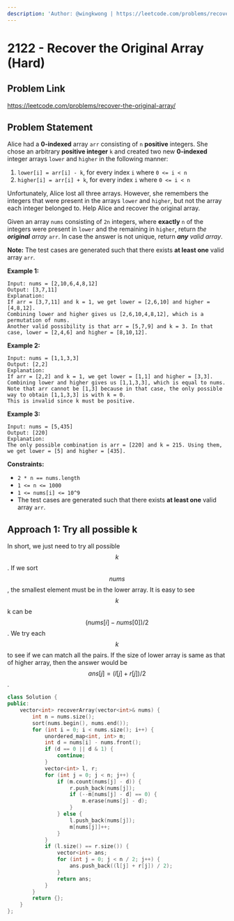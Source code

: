 ```yaml
---
description: 'Author: @wingkwong | https://leetcode.com/problems/recover-the-original-array/'
---
```


# 2122 - Recover the Original Array (Hard)

## Problem Link

https://leetcode.com/problems/recover-the-original-array/

## Problem Statement

Alice had a **0-indexed** array `arr` consisting of `n` **positive** integers. She chose an arbitrary **positive integer** `k` and created two new **0-indexed** integer arrays `lower` and `higher` in the following manner:

1. `lower[i] = arr[i] - k`, for every index `i` where `0 <= i < n`
2. `higher[i] = arr[i] + k`, for every index `i` where `0 <= i < n`

Unfortunately, Alice lost all three arrays. However, she remembers the integers that were present in the arrays `lower` and `higher`, but not the array each integer belonged to. Help Alice and recover the original array.

Given an array `nums` consisting of `2n` integers, where **exactly** `n` of the integers were present in `lower` and the remaining in `higher`, return _the **original** array_ `arr`. In case the answer is not unique, return _**any** valid array_.

**Note:** The test cases are generated such that there exists **at least one** valid array `arr`.

**Example 1:**

```
Input: nums = [2,10,6,4,8,12]
Output: [3,7,11]
Explanation:
If arr = [3,7,11] and k = 1, we get lower = [2,6,10] and higher = [4,8,12].
Combining lower and higher gives us [2,6,10,4,8,12], which is a permutation of nums.
Another valid possibility is that arr = [5,7,9] and k = 3. In that case, lower = [2,4,6] and higher = [8,10,12]. 
```

**Example 2:**

```
Input: nums = [1,1,3,3]
Output: [2,2]
Explanation:
If arr = [2,2] and k = 1, we get lower = [1,1] and higher = [3,3].
Combining lower and higher gives us [1,1,3,3], which is equal to nums.
Note that arr cannot be [1,3] because in that case, the only possible way to obtain [1,1,3,3] is with k = 0.
This is invalid since k must be positive.
```

**Example 3:**

```
Input: nums = [5,435]
Output: [220]
Explanation:
The only possible combination is arr = [220] and k = 215. Using them, we get lower = [5] and higher = [435].
```

**Constraints:**

* `2 * n == nums.length`
* `1 <= n <= 1000`
* `1 <= nums[i] <= 10^9`
* The test cases are generated such that there exists **at least one** valid array `arr`.

## Approach 1: Try all possible k

In short, we just need to try all possible $$k$$. If we sort $$nums$$, the smallest element must be in the lower array. It is easy to see $$k$$k can be $$(nums[i]−nums[0])/2$$. We try each $$k$$ to see if we can match all the pairs. If the size of lower array is same as that of higher array, then the answer would be $$ans[j]=(l[j]+r[j])/2$$.

<SolutionAuthor name="@wingkwong"/>

```cpp
class Solution {
public:
    vector<int> recoverArray(vector<int>& nums) {
        int n = nums.size();
        sort(nums.begin(), nums.end());
        for (int i = 0; i < nums.size(); i++) {
            unordered_map<int, int> m;
            int d = nums[i] - nums.front();
            if (d == 0 || d & 1) {
                continue;
            }
            vector<int> l, r;
            for (int j = 0; j < n; j++) {
                if (m.count(nums[j] - d)) {
                    r.push_back(nums[j]);
                    if (--m[nums[j] - d] == 0) {
                        m.erase(nums[j] - d);
                    }
                } else {
                    l.push_back(nums[j]);
                    m[nums[j]]++;
                }
            }
            if (l.size() == r.size()) {
                vector<int> ans;
                for (int j = 0; j < n / 2; j++) {
                    ans.push_back((l[j] + r[j]) / 2);
                }
                return ans;
            }
        }
        return {};
    }
};
```

